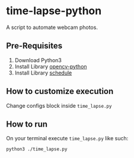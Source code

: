 # time-lapse-python
A script to automate webcam photos.

## Pre-Requisites
1. Download Python3
1. Install Library [opencv-python](https://pypi.org/project/opencv-python/)
1. Install Library [schedule](https://pypi.org/project/schedule/)

## How to customize execution
Change configs block inside `time_lapse.py`

## How to run
On your terminal execute `time_lapse.py` like such:
```
python3 ./time_lapse.py
```